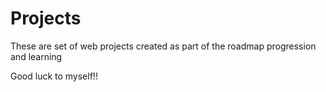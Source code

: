 # Projects

These are set of web projects created as part of the roadmap progression and learning

Good luck to myself!!
